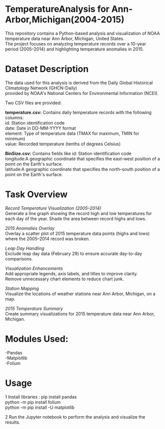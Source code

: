 # TemperatureAnalysis for Ann-Arbor,Michigan(2004-2015)

This repository contains a Python-based analysis and visualization of NOAA temperature data near Ann Arbor, Michigan, United States.   
The project focuses on analyzing temperature records over a 10-year period (2005–2014) and highlighting temperature anomalies in 2015.

# Dataset Description
The data used for this analysis is derived from the Daily Global Historical Climatology Network (GHCN-Daily)   
provided by NOAA's National Centers for Environmental Information (NCEI). 

Two CSV files are provided:

__temperature.csv:__ Contains daily temperature records with the following columns:  
id: Station identification code  
date: Date in DD-MM-YYYY format  
element: Type of temperature data (TMAX for maximum, TMIN for minimum)  
value: Recorded temperature (tenths of degrees Celsius)   

__BinSize.csv:__ Contains fields like 
id: Station identification code    
longitude:A geographic coordinate that specifies the east–west position of a point on the Earth's surface.  
latitude:A geographic coordinate that specifies the north–south position of a point on the Earth's surface.

# Task Overview
*Record Temperature Visualization (2005–2014)*  
Generate a line graph showing the record high and low temperatures for each day of the year.
Shade the area between record highs and lows.

*2015 Anomalies Overlay*   
Overlay a scatter plot of 2015 temperature data points (highs and lows) where the 2005–2014 record was broken.

*Leap Day Handling*  
Exclude leap day data (February 29) to ensure accurate day-to-day comparisons. 

*Visualization Enhancements*  
Add appropriate legends, axis labels, and titles to improve clarity.  
Remove unnecessary chart elements to reduce chart junk.

*Station Mapping*  
Visualize the locations of weather stations near Ann Arbor, Michigan, on a map.

*2015 Temperature Summary*  
Create summary visualizations for 2015 temperature data near Ann Arbor, Michigan.


# Modules Used:
-Pandas  
-Matplotlib  
-Folium  

# Usage
1 Install libraries : pip install pandas  
                      python -m pip install folium  
                      python -m pip install -U matplotlib  

2 Run the Jupyter notebook to perform the analysis and visualize the results.

